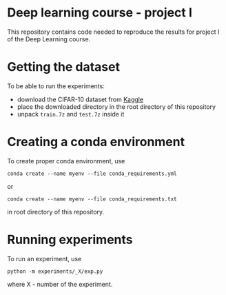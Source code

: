 # Deep learning course - project I

This repository contains code needed to reproduce the results for project I of the Deep Learning course.

# Getting the dataset

To be able to run the experiments:
- download the CIFAR-10 dataset from [Kaggle](https://www.kaggle.com/competitions/cifar-10/overview)
- place the downloaded directory in the root directory of this repository
- unpack `train.7z` and `test.7z` inside it

# Creating a conda environment

To create proper conda environment, use

`conda create --name myenv --file conda_requirements.yml`

or

`conda create --name myenv --file conda_requirements.txt`

in root directory of this repository.

# Running experiments

To run an experiment, use

`python -m experiments/_X/exp.py`

where X - number of the experiment.